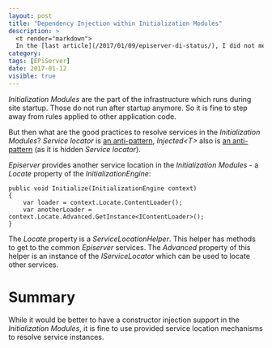 ```yaml
---
layout: post
title: "Dependency Injection within Initialization Modules"
description: >
  <t render="markdown">
  In the [last article](/2017/01/09/episerver-di-status/), I did not mention [Initialization Modules](http://world.episerver.com/documentation/Items/Developers-Guide/Episerver-CMS/9/Initialization/Creating-an-initialization-module/). Those also do not support a constructor injection but _Initialization Modules_ are different.</t>
category:
tags: [EPiServer]
date: 2017-01-12
visible: true
---
```


_Initialization Modules_ are the part of the infrastructure which runs during site startup. Those do not run after startup anymore. So it is fine to step away from rules applied to other application code.

But then what are the good practices to resolve services in the _Initialization Modules_? _Service locator_ is [an anti-pattern](http://blog.ploeh.dk/2010/02/03/ServiceLocatorisanAnti-Pattern/), _Injected&lt;T&gt;_ also is [an anti-pattern](/2016/12/01/dependency-injection-in-episerver/#property-injection) (as it is hidden _Service locator_).

_Episerver_ provides another service location in the _Initialization Modules_ - a _Locate_ property of the _InitializationEngine_:

```
public void Initialize(InitializationEngine context)
{
    var loader = context.Locate.ContentLoader();
    var anotherLoader = context.Locate.Advanced.GetInstance<IContentLoader>();
}
```

The _Locate_ property is a _ServiceLocationHelper_. This helper has methods to get to the common _Episerver_ services. The _Advanced_ property of this helper is an instance of the _IServiceLocator_ which can be used to locate other services.

# Summary

While it would be better to have a constructor injection support in the _Initialization Modules_, it is fine to use provided service location mechanisms to resolve service instances.

